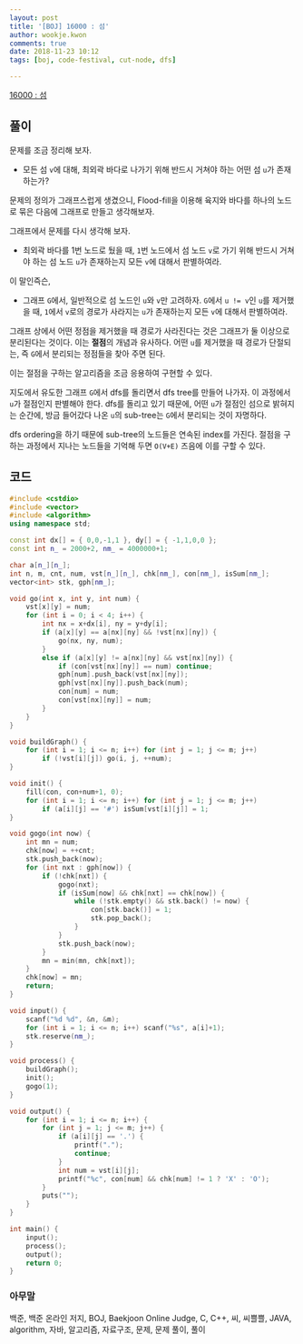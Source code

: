 ```yaml
---
layout: post
title: '[BOJ] 16000 : 섬'
author: wookje.kwon
comments: true
date: 2018-11-23 10:12
tags: [boj, code-festival, cut-node, dfs]

---
```


[16000 : 섬](https://www.acmicpc.net/problem/16000)  

## 풀이

문제를 조금 정리해 보자.

* 모든 섬 `v`에 대해, 최외곽 바다로 나가기 위해 반드시 거쳐야 하는 어떤 섬 `u`가 존재하는가?

문제의 정의가 그래프스럽게 생겼으니, Flood-fill을 이용해 육지와 바다를 하나의 노드로 묶은 다음에 그래프로 만들고 생각해보자.

그래프에서 문제를 다시 생각해 보자.

* 최외곽 바다를 1번 노드로 뒀을 때, `1`번 노드에서 섬 노드 `v`로 가기 위해 반드시 거쳐야 하는 섬 노드 `u`가 존재하는지 모든 `v`에 대해서 판별하여라.

이 말인즉슨,

* 그래프 `G`에서, 일반적으로 섬 노드인 `u`와 `v`만 고려하자. `G`에서 `u != v`인 `u`를 제거했을 때, `1`에서 `v`로의 경로가 사라지는 `u`가 존재하는지 모든 `v`에 대해서 판별하여라.

그래프 상에서 어떤 정점을 제거했을 때 경로가 사라진다는 것은 그래프가 둘 이상으로 분리된다는 것이다. 이는 **절점**의 개념과 유사하다. 어떤 `u`를 제거했을 때 경로가 단절되는, 즉 `G`에서 분리되는 정점들을 찾아 주면 된다.

이는 절점을 구하는 알고리즘을 조금 응용하여 구현할 수 있다.

지도에서 유도한 그래프 `G`에서 dfs를 돌리면서 dfs tree를 만들어 나가자. 이 과정에서 `u`가 절점인지 판별해야 한다. dfs를 돌리고 있기 때문에, 어떤 `u`가 절점인 섬으로 밝혀지는 순간에, 방금 들어갔다 나온 `u`의 sub-tree는 `G`에서 분리되는 것이 자명하다.

dfs ordering을 하기 때문에 sub-tree의 노드들은 연속된 index를 가진다. 절점을 구하는 과정에서 지나는 노드들을 기억해 두면 `O(V+E)` 즈음에 이를 구할 수 있다.

## 코드

```cpp
#include <cstdio>
#include <vector>
#include <algorithm>
using namespace std;

const int dx[] = { 0,0,-1,1 }, dy[] = { -1,1,0,0 };
const int n_ = 2000+2, nm_ = 4000000+1;

char a[n_][n_];
int n, m, cnt, num, vst[n_][n_], chk[nm_], con[nm_], isSum[nm_];
vector<int> stk, gph[nm_];

void go(int x, int y, int num) {
    vst[x][y] = num;
    for (int i = 0; i < 4; i++) {
        int nx = x+dx[i], ny = y+dy[i];
        if (a[x][y] == a[nx][ny] && !vst[nx][ny]) {
            go(nx, ny, num);
        }
        else if (a[x][y] != a[nx][ny] && vst[nx][ny]) {
            if (con[vst[nx][ny]] == num) continue;
            gph[num].push_back(vst[nx][ny]);
            gph[vst[nx][ny]].push_back(num);
            con[num] = num;
            con[vst[nx][ny]] = num;
        }
    }
}

void buildGraph() {
    for (int i = 1; i <= n; i++) for (int j = 1; j <= m; j++)
        if (!vst[i][j]) go(i, j, ++num);
}

void init() {
    fill(con, con+num+1, 0);
    for (int i = 1; i <= n; i++) for (int j = 1; j <= m; j++)
        if (a[i][j] == '#') isSum[vst[i][j]] = 1;
}

void gogo(int now) {
    int mn = num;
    chk[now] = ++cnt;
    stk.push_back(now);
    for (int nxt : gph[now]) {
        if (!chk[nxt]) {
            gogo(nxt);
            if (isSum[now] && chk[nxt] == chk[now]) {
                while (!stk.empty() && stk.back() != now) {
                    con[stk.back()] = 1;
                    stk.pop_back();
                }
            }
            stk.push_back(now);
        }
        mn = min(mn, chk[nxt]);
    }
    chk[now] = mn;
    return;
}

void input() {
    scanf("%d %d", &n, &m);
    for (int i = 1; i <= n; i++) scanf("%s", a[i]+1);
    stk.reserve(nm_);
}

void process() {
    buildGraph();
    init();
    gogo(1);
}

void output() {
    for (int i = 1; i <= n; i++) {
        for (int j = 1; j <= m; j++) {
            if (a[i][j] == '.') {
                printf(".");
                continue;
            }
            int num = vst[i][j];
            printf("%c", con[num] && chk[num] != 1 ? 'X' : 'O');
        }
        puts("");
    }
}

int main() {
    input();
    process();
    output();
    return 0;
}
```  

### 아무말  
백준, 백준 온라인 저지, BOJ, Baekjoon Online Judge, C, C++, 씨, 씨쁠쁠, JAVA, algorithm, 자바, 알고리즘, 자료구조, 문제, 문제 풀이, 풀이
